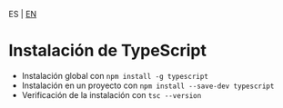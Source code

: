 <!-- MULTILANGUAJE MENU START -->
ES | [EN](https://lckpig.gitbook.io/practical-dev-handbook/typescript/installation-configuration/installation)
<!-- MULTILANGUAJE MENU END -->

# Instalación de TypeScript

- Instalación global con `npm install -g typescript`
- Instalación en un proyecto con `npm install --save-dev typescript`
- Verificación de la instalación con `tsc --version` 